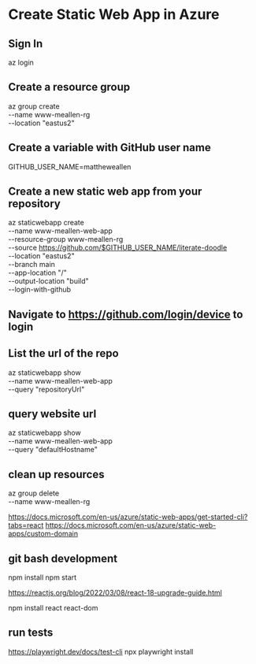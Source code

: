 # Create Static Web App in Azure

## Sign In
az login

## Create a resource group
az group create \
    --name www-meallen-rg \
    --location "eastus2"

## Create a variable with GitHub user name
GITHUB_USER_NAME=mattheweallen


## Create a new static web app from your repository
az staticwebapp create \
    --name www-meallen-web-app \
    --resource-group www-meallen-rg \
    --source https://github.com/$GITHUB_USER_NAME/literate-doodle \
    --location "eastus2" \
    --branch main \
    --app-location "/"  \
    --output-location "build"  \
    --login-with-github

## Navigate to https://github.com/login/device to login

## List the url of the repo
az staticwebapp show \
  --name  www-meallen-web-app \
  --query "repositoryUrl"

## query website url
az staticwebapp show \
  --name www-meallen-web-app \
  --query "defaultHostname"

## clean up resources
az group delete \
  --name www-meallen-rg



https://docs.microsoft.com/en-us/azure/static-web-apps/get-started-cli?tabs=react
https://docs.microsoft.com/en-us/azure/static-web-apps/custom-domain




## git bash development
npm install
npm start

https://reactjs.org/blog/2022/03/08/react-18-upgrade-guide.html

npm install react react-dom

## run tests
https://playwright.dev/docs/test-cli
npx playwright install

